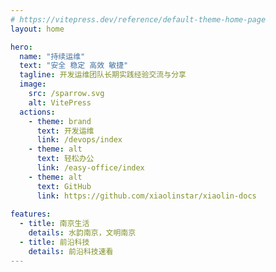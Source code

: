 ```yaml
---
# https://vitepress.dev/reference/default-theme-home-page
layout: home

hero:
  name: "持续运维"
  text: "安全 稳定 高效 敏捷"
  tagline: 开发运维团队长期实践经验交流与分享
  image:
    src: /sparrow.svg
    alt: VitePress
  actions:
    - theme: brand
      text: 开发运维
      link: /devops/index
    - theme: alt
      text: 轻松办公
      link: /easy-office/index
    - theme: alt
      text: GitHub
      link: https://github.com/xiaolinstar/xiaolin-docs
      
features:
  - title: 南京生活
    details: 水韵南京，文明南京
  - title: 前沿科技
    details: 前沿科技速看
---
```


